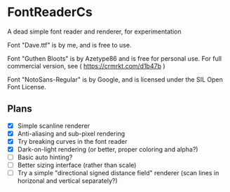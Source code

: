 # FontReaderCs
A dead simple font reader and renderer, for experimentation 

Font "Dave.ttf" is by me, and is free to use.

Font "Guthen Bloots" is by Azetype86 and is free for personal use. For full commercial version, see ( https://crmrkt.com/d1b47b )

Font "NotoSans-Regular" is by Google, and is licensed under the SIL Open Font License.

## Plans

* [x] Simple scanline renderer
* [x] Anti-aliasing and sub-pixel rendering
* [x] Try breaking curves in the font reader
* [x] Dark-on-light rendering (or better, proper coloring and alpha?)
* [ ] Basic auto hinting?
* [ ] Better sizing interface (rather than scale)
* [ ] Try a simple "directional signed distance field" renderer (scan lines in horizonal and vertical separately?)